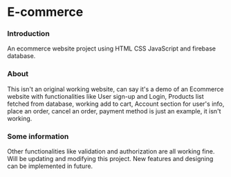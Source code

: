 # E-commerce 
<h3>Introduction</h3>
<p>An ecommerce website project using HTML CSS JavaScript and firebase database.</p>

<h3>About</h3>
<p>This isn't an original working website, can say it's a demo of an Ecommerce website with functionalities like User sign-up and Login, Products list fetched from database, working add to cart, Account section for user's info, place an order, cancel an order, payment method is just an example, it isn't working.</p>

<h3>Some information</h3>
<p>Other functionalities like validation and authorization are all working fine. 
Will be updating and modifying this project. New features and designing can be implemented in future.</p> 
